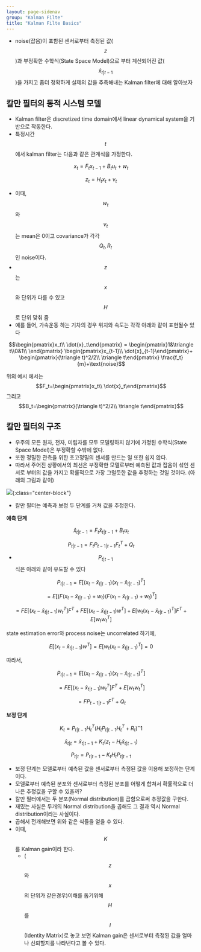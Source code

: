 ```yaml
---
layout: page-sidenav
group: "Kalman Filte"
title: "Kalman Filte Basics"
---
```


- noise(잡음)이 포함된 센서로부터 측정된 값($$z$$)과 부정확한 수학식(State Space Model)으로 부터 계산되어진 값($$\hat{x}_{t\vert t-1}$$)을 가지고 좀더 정확하게 실제의 값을 추측해내는 Kalman filter에 대해 알아보자

칼만 필터의 동적 시스템 모델
------------------------

- Kalman filter은 discretized time domain에서 linear dynamical system을 기반으로 작동한다.
- 특정시간 $$t$$에서 kalman filter는 다음과 같은 관계식을 가정한다.

$$x_t=F_tx_{t-1}+B_tu_t+w_t$$

$$z_t=H_tx_t+v_t$$

- 이때, $$w_t$$와 $$v_t$$는 mean은 0이고 covariance가 각각 $$Q_t,R_t$$인 noise이다.
- $$z$$는 $$x$$와 단위가 다를 수 있고 $$H$$로 단위 맞춰 줌
- 예를 들어, 가속운동 하는 기차의 경우 위치와 속도는 각각 아래와 같이 표현될수 있다

$$\begin{pmatrix}x_t\\ \dot{x}_t\end{pmatrix} =
\begin{pmatrix}1&\triangle t\\0&1\\ \end{pmatrix}
\begin{pmatrix}x_{t-1}\\ \dot{x}_{t-1}\end{pmatrix}+
\begin{pmatrix}(\triangle t)^2/2\\ \triangle t\end{pmatrix}
\frac{f_t}{m}+\text{noise}$$

위의 예시 에서는 $$F_t=\begin{pmatrix}x_t\\ \dot{x}_t\end{pmatrix}$$ 그리고 $$B_t=\begin{pmatrix}(\triangle t)^2/2\\ \triangle t\end{pmatrix}$$

칼만 필터의 구조
--------------

- 우주의 모든 원자, 전자, 미립자를 모두 모델링하지 않기에 가정된 수학식(State Space Model)은 부정확할 수밖에 없다. 
- 또한 정밀한 관측을 위한 초고정밀의 센서를 만드는 일 또한 쉽지 않다.
- 따라서 주어진 상황에서의 최선은 부정확한 모델로부터 예측된 값과 잡음이 섞인 센서로 부터의 값을 가지고 
	확률적으로 가장 그럴듯한 값을 추정하는 것일 것이다. (아래의 그림과 같이)

![]({{site.baseurl}}/images/ml_study/kalman_filter/1.png){:class="center-block"}

- 칼만 필터는 예측과 보정 두 단계를 거쳐 값을 추정한다.

**예측 단계**

$$\hat{x}_{t\vert t-1}=F_t\hat{x}_{t\vert t-1}+B_tu_t$$

$$P_{t\vert t-1}=F_tP_{t-1\vert t-1}F_t^T+Q_t$$

- $$P_{t\vert t-1}$$ 식은 아래와 같이 유도할 수 있다 

$$P_{t\vert t-1}=E[(x_t-\hat{x}_{t\vert t-1})(x_t-\hat{x}_{t\vert t-1})^T]$$

$$=E[(F(x_t-\hat{x}_{t\vert t-1})+w_t)(F(x_t-\hat{x}_{t\vert t-1})+w_t)^T]$$

$$=FE[(x_t-\hat{x}_{t\vert t-1})w_t^T]F^T+FE[(x_t-\hat{x}_{t\vert t-1})w^T]+E[w_t(x_t-\hat{x}_{t\vert t-1})^T]F^T+E[w_tw_t^T]$$

state estimation error와 process noise는 uncorrelated 하기에,

$$E[(x_t-\hat{x}_{t\vert t-1})w^T]=E[w_t(x_t-\hat{x}_{t\vert t-1})^T]=0$$

따라서,

$$P_{t\vert t-1}=E[(x_t-\hat{x}_{t\vert t-1})(x_t-\hat{x}_{t\vert t-1})^T]$$

$$=FE[(x_t-\hat{x}_{t\vert t-1})w_t^T]F^T+E[w_tw_t^T]$$

$$=FP_{t-1\vert t-1}F^T+Q_t$$

**보정 단계**

$$K_t=P_{t|t-1}H_t^T(H_tP_{t|t-1}H_t^T+R_t)^-1$$

$$\hat{x}_{t|t}=\hat{x}_{t|t-1}+K_t(z_t-H_t\hat{x}_{t|t-1})$$

$$P_{t|t}=P_{t|t-1}-K_tH_tP_{t|t-1}$$

- 보정 단계는 모델로부터 예측된 값을 센서로부터 측정된 값을 이용해 보정하는 단계이다.
- 모델로부터 예측된 분포와 센서로부터 측정된 분포를 어떻게 합쳐서 확률적으로 더 나은 추정값을 구할 수 있을까?
- 칼만 필터에서는 두 분포(Normal distribution)를 곱함으로써 추정값을 구한다.
- 재밌는 사실은 두개의 Normal distribution을 곱해도 그 결과 역시 Normal distribution이라는 사실이다.
- 곱해서 전개해보면 위와 같은 식들을 얻을 수 있다.
- 이때, $$K$$를 Kalman gain이라 한다.
	- ($$z$$와 $$x$$의 단위가 같은경우)이해를 돕기위해 $$H$$를 $$I$$ (Identity Matrix)로 놓고 보면 Kalman gain은 센서로부터 측정된 값을 얼마나 신뢰할지를 나타낸다고 볼 수 있다.



